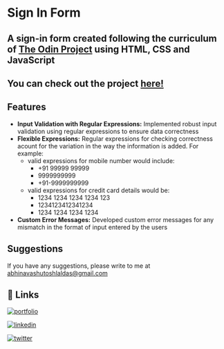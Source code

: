 # Sign In Form

## A sign-in form created following the curriculum of [The Odin Project](https://www.theodinproject.com/) using HTML, CSS and JavaScript

## You can check out the project [here!](https://laldasji.github.io/sign-in-form/)

## Features
- **Input Validation with Regular Expressions:** Implemented robust input validation using regular expressions to ensure data correctness 
- **Flexible Expressions:** Regular expressions for checking correctness acount for the variation in the way the information is added. For example:
    - valid expressions for mobile number would include:
        - +91 99999 99999
        - 9999999999
        - +91-9999999999
    - valid expressions for credit card details would be:
        - 1234 1234 1234 1234 123
        - 1234123412341234
        - 1234 1234 1234 1234
- **Custom Error Messages:** Developed custom error messages for any mismatch in the format of input entered by the users

## Suggestions
If you have any suggestions, please write to me at abhinavashutoshlaldas@gmail.com

## 🔗 Links
[![portfolio](https://img.shields.io/badge/my_portfolio-000?style=for-the-badge&logo=ko-fi&logoColor=white)](https://laldasji.github.io/dashboard/)

[![linkedin](https://img.shields.io/badge/linkedin-0A66C2?style=for-the-badge&logo=linkedin&logoColor=white)](https://www.linkedin.com/in/abhinavashutoshlaldas/)

[![twitter](https://img.shields.io/badge/twitter-1DA1F2?style=for-the-badge&logo=twitter&logoColor=white)](https://x.com/lal_das_ji)

